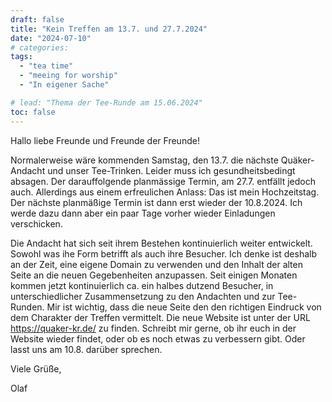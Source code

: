 ```yaml
---
draft: false
title: "Kein Treffen am 13.7. und 27.7.2024"
date: "2024-07-10"
# categories:
tags:
  - "tea time"
  - "meeing for worship"
  - "In eigener Sache"

# lead: "Thema der Tee-Runde am 15.06.2024"
toc: false
---
```


Hallo liebe Freunde und Freunde der Freunde!

Normalerweise wäre kommenden Samstag, den 13.7. die nächste Quäker-Andacht
und unser Tee-Trinken. Leider muss ich gesundheitsbedingt absagen. Der
darauffolgende planmässige Termin, am 27.7. entfällt jedoch auch. Allerdings
aus einem erfreulichen Anlass: Das ist mein Hochzeitstag. Der nächste planmäßige
Termin ist dann erst wieder der 10.8.2024. Ich werde dazu dann aber ein paar
Tage vorher wieder Einladungen verschicken.

Die Andacht hat sich seit ihrem Bestehen kontinuierlich weiter entwickelt.
Sowohl was ihe Form betrifft als auch ihre Besucher. Ich denke ist deshalb
an der Zeit, eine eigene Domain zu verwenden und den Inhalt der alten Seite
an die neuen Gegebenheiten anzupassen. Seit einigen Monaten kommen jetzt kontinuierlich
ca. ein halbes dutzend Besucher, in unterschiedlicher Zusammensetzung zu den
Andachten und zur Tee-Runden. Mir ist wichtig, dass die neue Seite den
den richtigen Eindruck von dem Charakter der Treffen vermittelt. Die neue
Website ist unter der URL https://quaker-kr.de/ zu finden. Schreibt mir gerne,
ob ihr euch in der Website wieder findet, oder ob es noch etwas zu verbessern
gibt. Oder lasst uns am 10.8. darüber sprechen.

Viele Grüße,

Olaf

